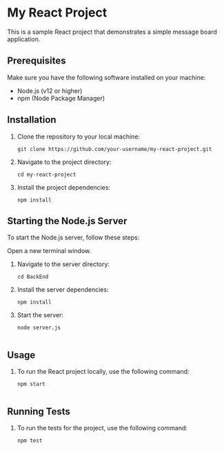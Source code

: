 # My React Project

This is a sample React project that demonstrates a simple message board application.

## Prerequisites

Make sure you have the following software installed on your machine:

- Node.js (v12 or higher)
- npm (Node Package Manager)

## Installation

1. Clone the repository to your local machine:

   ```shell
   git clone https://github.com/your-username/my-react-project.git

2. Navigate to the project directory:
   ```shell
   cd my-react-project

3. Install the project dependencies:
   ```shell
   npm install

## Starting the Node.js Server

To start the Node.js server, follow these steps:

Open a new terminal window.

1. Navigate to the server directory:
    ```shell
    cd BackEnd
 
2. Install the server dependencies:
   ```shell
   npm install

3. Start the server:
   ```shell
   node server.js
 
## Usage

1. To run the React project locally, use the following command:
   ```shell
   npm start


## Running Tests

1. To run the tests for the project, use the following command:
   ```shell
   npm test












